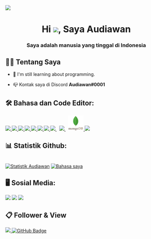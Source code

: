 <a href="#"><img width="40%" height="auto" src="https://cdn.discordapp.com/attachments/874258530784407592/876407047174897695/Audiawan.png" height="150px"/></a>

<h1 align="center">Hi <img src="https://raw.githubusercontent.com/MartinHeinz/MartinHeinz/master/wave.gif" width="30px">, Saya Audiawan</h1>
<h3 align="center">Saya adalah manusia yang tinggal di Indonesia</h3>


## 🙋‍♂️ Tentang Saya

- 🌱 I'm still learning about programming.

- 📪 Kontak saya di Discord **Audiawan#0001**

## 🛠 Bahasa dan Code Editor:

<p align="left"> 
    <a href="https://www.java.com" target="_blank"> <img src="https://img.icons8.com/color/48/000000/java-coffee-cup-logo.png"/> </a>
    <a href="https://reactjs.org/" target="_blank"> <img src="https://img.icons8.com/color/48/000000/react-native.png"/> </a>
    <a href="https://developer.mozilla.org/en-US/docs/Web/JavaScript" target="_blank"> <img src="https://img.icons8.com/color/48/000000/javascript.png"/> </a> 
    <a href="https://www.w3.org/html/" target="_blank"> <img src="https://img.icons8.com/color/48/000000/html-5.png"/> </a> 
    <a href="https://www.w3schools.com/css/" target="_blank"> <img src="https://img.icons8.com/color/48/000000/css3.png"/> </a> 
    <a href="https://getbootstrap.com" target="_blank"> <img src="https://img.icons8.com/color/48/000000/bootstrap.png"/> </a> 
    <a href="https://www.python.org" target="_blank"> <img src="https://img.icons8.com/color/48/000000/python.png"/> </a> 
    <a style="padding-right:8px;" href="https://nodejs.org" target="_blank"> <img src="https://img.icons8.com/color/48/000000/nodejs.png"/> </a> 
    <a style="padding-right:8px;" href="https://www.mysql.com/" target="_blank"> <img src="https://img.icons8.com/fluent/50/000000/mysql-logo.png"/> </a>
    <a href="https://www.mongodb.com/" target="_blank"> <img src="https://raw.githubusercontent.com/devicons/devicon/master/icons/mongodb/mongodb-original-wordmark.svg" alt="mongodb" width="48" height="48"/> </a> 
    <a href="https://git-scm.com/" target="_blank"> <img src="https://img.icons8.com/color/48/000000/git.png"/> </a> 
</p>

## 📊 Statistik Github:

  <br/>
    <a href="https://github.com/Audiawan/github-readme-stats"><img alt="Statistik Audiawan" src="https://github-readme-stats.vercel.app/api?username=Audiawan&show_icons=true&count_private=true&theme=react&hide_border=true&bg_color=0D1117" /></a>
  <a href="https://github.com/Audiawan/github-readme-stats"><img alt="Bahasa saya" src="https://github-readme-stats.vercel.app/api/top-langs/?username=Audiawan&langs_count=8&count_private=true&layout=compact&theme=react&hide_border=true&bg_color=0D1117" /></a>

<br/>


## 🖥 Sosial Media:
<p align="left">

<a href = "https://www.instagram.com/itsrollez_/"><img src="https://img.icons8.com/fluent/48/000000/instagram-new.png"/></a>
<a href = "https://www.youtube.com/channel/UCmT4rukiGLC3njPxSPUL_aw"><img src="https://img.icons8.com/color/48/000000/youtube-play.png"/></a>
<a href = "https://discord.gg/rkM58z8b"><img src="https://cdn.discordapp.com/attachments/874258530784407592/876407546229960704/discord-logo-png-7617.png"/></a>

</p>

## 📋 Follower & View
<a href="https://github.com/Meghna-DAS/github-profile-views-counter">
    <img src="https://komarev.com/ghpvc/?username=Audiawan">
</a>
<a href="https://github.com/Audiawan?tab=followers"><img src="https://img.shields.io/github/followers/Audiawan?label=Followers&style=social" alt="GitHub Badge"></a>
